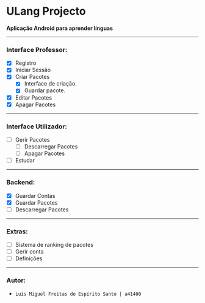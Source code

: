 # ULang Projecto

**Aplicação Android para aprender línguas**

---

### Interface Professor:
 - [X] Registro
 - [X] Iniciar Sessão
 - [X] Criar Pacotes
    - [X] Interface de criação.
    - [X] Guardar pacote.
 - [X] Editar Pacotes
 - [X] Apagar Pacotes

---

### Interface Utilizador:
 - [ ] Gerir Pacotes
     - [ ] Descarregar Pacotes
     - [ ] Apagar Pacotes
 - [ ] Estudar

---

### Backend:
 - [X] Guardar Contas
 - [X] Guardar Pacotes
 - [ ] Descarregar Pacotes

---

### Extras:

- [ ] Sistema de ranking de pacotes
- [ ] Gerir conta
- [ ] Definições

---

### Autor:

- ```Luís Miguel Freitas do Espírito Santo | a41400 ```
